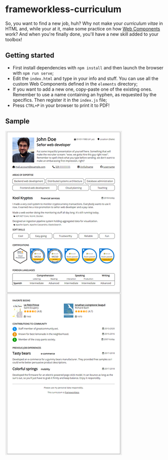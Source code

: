 # frameworkless-curriculum
So, you want to find a new job, huh? Why not make your _curriculum vitae_ in HTML and, while your at it, make some practice on how <a href="https://developer.mozilla.org/en-US/docs/Web/Web_Components">Web Components</a> work? And when you're finally done, you'll have a new skill added to your toolbox!

## Getting started
 * First install dependencies with `npm install` and then launch the browser with `npm run serve`;
 * Edit the `index.html` and type in your info and stuff. You can use all the custom Web Components defined in the `elements` directory;
 * If you want to add a new one, copy-paste one of the existing ones. Remember to use a name containing an hyphen, as requested by the specifics. Then register it in the `index.js` file;
 * Press `CTRL+P` in your browser to print it to PDF!

## Sample
![sample.png](sample.png)